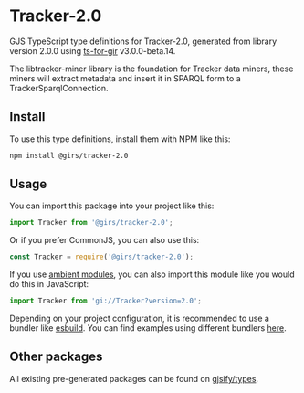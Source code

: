 
# Tracker-2.0

GJS TypeScript type definitions for Tracker-2.0, generated from library version 2.0.0 using [ts-for-gir](https://github.com/gjsify/ts-for-gir) v3.0.0-beta.14.

The libtracker-miner library is the foundation for Tracker data miners, these miners will extract metadata and insert it in SPARQL form to a TrackerSparqlConnection.

## Install

To use this type definitions, install them with NPM like this:
```bash
npm install @girs/tracker-2.0
```

## Usage

You can import this package into your project like this:
```ts
import Tracker from '@girs/tracker-2.0';
```

Or if you prefer CommonJS, you can also use this:
```ts
const Tracker = require('@girs/tracker-2.0');
```

If you use [ambient modules](https://github.com/gjsify/ts-for-gir/tree/main/packages/cli#ambient-modules), you can also import this module like you would do this in JavaScript:

```ts
import Tracker from 'gi://Tracker?version=2.0';
```

Depending on your project configuration, it is recommended to use a bundler like [esbuild](https://esbuild.github.io/). You can find examples using different bundlers [here](https://github.com/gjsify/ts-for-gir/tree/main/examples).

## Other packages

All existing pre-generated packages can be found on [gjsify/types](https://github.com/gjsify/types).